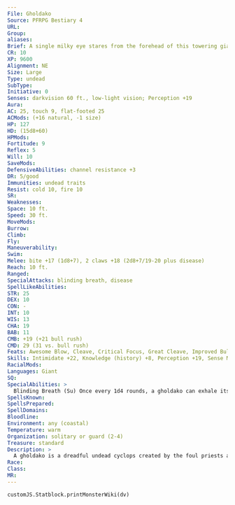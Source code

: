 ```yaml
---
File: Gholdako
Source: PFRPG Bestiary 4
URL: 
Group: 
aliases: 
Brief: A single milky eye stares from the forehead of this towering giant wrapped in filthy, rune-covered strips of bloody linen.
CR: 10
XP: 9600
Alignment: NE
Size: Large
Type: undead
SubType: 
Initiative: 0
Senses: darkvision 60 ft., low-light vision; Perception +19
Aura: 
AC: 25, touch 9, flat-footed 25
ACMods: (+16 natural, -1 size)
HP: 127
HD: (15d8+60)
HPMods: 
Fortitude: 9
Reflex: 5
Will: 10
SaveMods: 
DefensiveAbilities: channel resistance +3
DR: 5/good
Immunities: undead traits
Resist: cold 10, fire 10
SR: 
Weaknesses: 
Space: 10 ft.
Speed: 30 ft.
MoveMods: 
Burrow: 
Climb: 
Fly: 
Maneuverability: 
Swim: 
Melee: bite +17 (1d8+7), 2 claws +18 (2d8+7/19-20 plus disease)
Reach: 10 ft.
Ranged: 
SpecialAttacks: blinding breath, disease
SpellLikeAbilities: 
STR: 25
DEX: 10
CON: -
INT: 10
WIS: 13
CHA: 19
BAB: 11
CMB: +19 (+21 bull rush)
CMD: 29 (31 vs. bull rush)
Feats: Awesome Blow, Cleave, Critical Focus, Great Cleave, Improved Bull Rush, Improved Critical (claw), Power Attack, Weapon Focus (claw)
Skills: Intimidate +22, Knowledge (history) +8, Perception +19, Sense Motive +11, Stealth +14
RacialMods: 
Languages: Giant
SQ: 
SpecialAbilities: >
  Blinding Breath (Su) Once every 1d4 rounds, a gholdako can exhale its noxious breath in a 20-foot cone, permanently blinding any creatures in the affected area unless they succeed at a DC 21 Fortitude save. The save DC is Charisma-based.  Disease (Ex) Seaside rot: Injury; save Fort DC 21; onset 1 minute; frequency 1/day; effect 1d4 Str and 1d4 Dex; cure 2 consecutive saves. The save DC is Charisma-based.
SpellsKnown: 
SpellsPrepared: 
SpellDomains: 
Bloodline: 
Environment: any (coastal)
Temperature: warm
Organization: solitary or guard (2-4)
Treasure: standard
Description: >
  A gholdako is a dreadful undead cyclops created by the foul priests and necromancers of a fallen cyclops empire thousands of years ago. A gholdako's single eyeball is sunken and milky, and its body and limbs are wrapped tightly in ragged strips of soiled and moldering linens, much like those of a mummy, but with disturbing and incomprehensible glyphs scribbled on the ancient cloth, written in what appears to be dried blood. Layers of skin continually flake off the hideous monster's parched flesh wherever it is exposed, falling in papery strips of sickly pale yellow. The average gholdako stands 9 feet tall and weighs 500 pounds. Gholdakos are nearly always guardians of some special relic or tomb, having been ordered to protect the object or location in life and remaining faithful to their duties even after dying. While they strive to keep their wards safe from depredations, gholdakos are nonetheless short-tempered and easy to lure away from their posts-though being caught by one of these undead giants almost always spells a gruesome and untimely end for most would-be.  Dread Gholdako (+1 CR): Some gholdakos were created to guard the tombs of royalty. Such dread gholdakos possess a bluish-white halo of smoke around their perpetually peeling scalps. A dread gholdako generally possesses additional Hit Dice, and can inflict paralysis (1d4 rounds, DC 10 + 1/2 the dread gholdako's racial Hit Dice + the dread gholdako's Constitution modifier) on its foes with its bite attack.
Race: 
Class: 
MR: 
---
```

```dataviewjs
customJS.Statblock.printMonsterWiki(dv)
```
